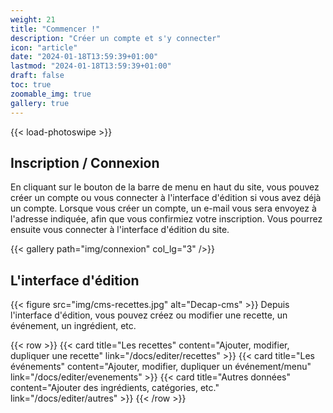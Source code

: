 ```yaml
---
weight: 21
title: "Commencer !"
description: "Créer un compte et s'y connecter"
icon: "article"
date: "2024-01-18T13:59:39+01:00"
lastmod: "2024-01-18T13:59:39+01:00"
draft: false
toc: true
zoomable_img: true
gallery: true
---
```

{{< load-photoswipe >}}


## Inscription / Connexion
En cliquant sur le bouton de la barre de menu en haut du site, vous pouvez créer un compte ou vous connecter à l'interface d'édition si vous avez déjà un compte. 
Lorsque vous créer un compte, un e-mail vous sera envoyez à l'adresse indiquée, afin que vous confirmiez votre inscription.
Vous pourrez ensuite vous connecter à l'interface d'édition du site.

{{< gallery path="img/connexion" col_lg="3" />}}



## L'interface d'édition
{{< figure src="img/cms-recettes.jpg" alt="Decap-cms" >}}
Depuis l'interface d'édition, vous pouvez créez ou modifier une recette, un événement, un ingrédient, etc.

{{< row >}}
{{< card title="Les recettes" content="Ajouter, modifier, dupliquer une recette" link="/docs/editer/recettes" >}}
{{< card title="Les événements" content="Ajouter, modifier, dupliquer un événement/menu" link="/docs/editer/evenements" >}}
{{< card title="Autres données" content="Ajouter des ingrédients, catégories, etc." link="/docs/editer/autres" >}}
{{< /row >}}
